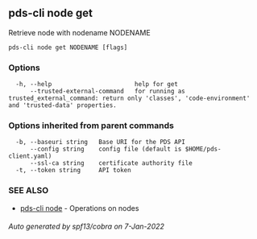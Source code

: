 ## pds-cli node get

Retrieve node with nodename NODENAME

```
pds-cli node get NODENAME [flags]
```

### Options

```
  -h, --help                       help for get
      --trusted-external-command   for running as trusted_external_command: return only 'classes', 'code-environment' and 'trusted-data' properties.
```

### Options inherited from parent commands

```
  -b, --baseuri string   Base URI for the PDS API
      --config string    config file (default is $HOME/pds-client.yaml)
      --ssl-ca string    certificate authority file
  -t, --token string     API token
```

### SEE ALSO

* [pds-cli node](pds-cli_node.md)	 - Operations on nodes

###### Auto generated by spf13/cobra on 7-Jan-2022

